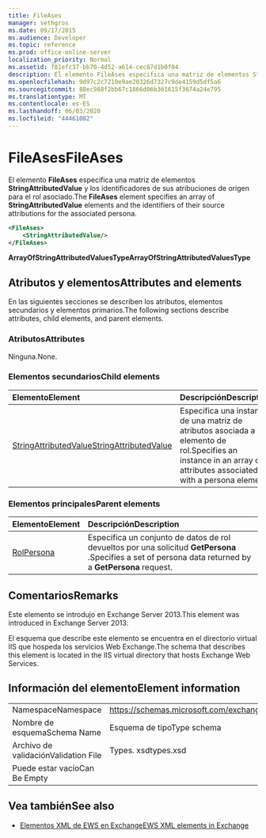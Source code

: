 ```yaml
---
title: FileAses
manager: sethgros
ms.date: 09/17/2015
ms.audience: Developer
ms.topic: reference
ms.prod: office-online-server
localization_priority: Normal
ms.assetid: f81efc37-bb70-4d52-a614-cec87d1b0f04
description: El elemento FileAses especifica una matriz de elementos StringAttributedValue y los identificadores de sus atribuciones de origen para el rol asociado.
ms.openlocfilehash: 9d97c2c7210e9ae20326d7327c9de4159d5df5a6
ms.sourcegitcommit: 88ec988f2bb67c1866d06b361615f3674a24e795
ms.translationtype: MT
ms.contentlocale: es-ES
ms.lasthandoff: 06/03/2020
ms.locfileid: "44461082"
---
```

# <a name="fileases"></a><span data-ttu-id="b1032-103">FileAses</span><span class="sxs-lookup"><span data-stu-id="b1032-103">FileAses</span></span>

<span data-ttu-id="b1032-104">El elemento **FileAses** especifica una matriz de elementos **StringAttributedValue** y los identificadores de sus atribuciones de origen para el rol asociado.</span><span class="sxs-lookup"><span data-stu-id="b1032-104">The **FileAses** element specifies an array of **StringAttributedValue** elements and the identifiers of their source attributions for the associated persona.</span></span> 
  
```XML
<FileAses>
    <StringAttributedValue/>
</FileAses>
```

 <span data-ttu-id="b1032-105">**ArrayOfStringAttributedValuesType**</span><span class="sxs-lookup"><span data-stu-id="b1032-105">**ArrayOfStringAttributedValuesType**</span></span>
## <a name="attributes-and-elements"></a><span data-ttu-id="b1032-106">Atributos y elementos</span><span class="sxs-lookup"><span data-stu-id="b1032-106">Attributes and elements</span></span>

<span data-ttu-id="b1032-107">En las siguientes secciones se describen los atributos, elementos secundarios y elementos primarios.</span><span class="sxs-lookup"><span data-stu-id="b1032-107">The following sections describe attributes, child elements, and parent elements.</span></span>
  
### <a name="attributes"></a><span data-ttu-id="b1032-108">Atributos</span><span class="sxs-lookup"><span data-stu-id="b1032-108">Attributes</span></span>

<span data-ttu-id="b1032-109">Ninguna.</span><span class="sxs-lookup"><span data-stu-id="b1032-109">None.</span></span>
  
### <a name="child-elements"></a><span data-ttu-id="b1032-110">Elementos secundarios</span><span class="sxs-lookup"><span data-stu-id="b1032-110">Child elements</span></span>

|<span data-ttu-id="b1032-111">**Elemento**</span><span class="sxs-lookup"><span data-stu-id="b1032-111">**Element**</span></span>|<span data-ttu-id="b1032-112">**Descripción**</span><span class="sxs-lookup"><span data-stu-id="b1032-112">**Description**</span></span>|
|:-----|:-----|
|[<span data-ttu-id="b1032-113">StringAttributedValue</span><span class="sxs-lookup"><span data-stu-id="b1032-113">StringAttributedValue</span></span>](stringattributedvalue.md) <br/> |<span data-ttu-id="b1032-114">Especifica una instancia de una matriz de atributos asociada a un elemento de rol.</span><span class="sxs-lookup"><span data-stu-id="b1032-114">Specifies an instance in an array of attributes associated with a persona element.</span></span>  <br/> |
   
### <a name="parent-elements"></a><span data-ttu-id="b1032-115">Elementos principales</span><span class="sxs-lookup"><span data-stu-id="b1032-115">Parent elements</span></span>

|<span data-ttu-id="b1032-116">**Elemento**</span><span class="sxs-lookup"><span data-stu-id="b1032-116">**Element**</span></span>|<span data-ttu-id="b1032-117">**Descripción**</span><span class="sxs-lookup"><span data-stu-id="b1032-117">**Description**</span></span>|
|:-----|:-----|
|[<span data-ttu-id="b1032-118">Rol</span><span class="sxs-lookup"><span data-stu-id="b1032-118">Persona</span></span>](persona.md) <br/> |<span data-ttu-id="b1032-119">Especifica un conjunto de datos de rol devueltos por una solicitud **GetPersona** .</span><span class="sxs-lookup"><span data-stu-id="b1032-119">Specifies a set of persona data returned by a **GetPersona** request.</span></span>  <br/> |
   
## <a name="remarks"></a><span data-ttu-id="b1032-120">Comentarios</span><span class="sxs-lookup"><span data-stu-id="b1032-120">Remarks</span></span>

<span data-ttu-id="b1032-121">Este elemento se introdujo en Exchange Server 2013.</span><span class="sxs-lookup"><span data-stu-id="b1032-121">This element was introduced in Exchange Server 2013.</span></span>
  
<span data-ttu-id="b1032-122">El esquema que describe este elemento se encuentra en el directorio virtual IIS que hospeda los servicios Web Exchange.</span><span class="sxs-lookup"><span data-stu-id="b1032-122">The schema that describes this element is located in the IIS virtual directory that hosts Exchange Web Services.</span></span>
  
## <a name="element-information"></a><span data-ttu-id="b1032-123">Información del elemento</span><span class="sxs-lookup"><span data-stu-id="b1032-123">Element information</span></span>

|||
|:-----|:-----|
|<span data-ttu-id="b1032-124">Namespace</span><span class="sxs-lookup"><span data-stu-id="b1032-124">Namespace</span></span>  <br/> |https://schemas.microsoft.com/exchange/services/2006/types  <br/> |
|<span data-ttu-id="b1032-125">Nombre de esquema</span><span class="sxs-lookup"><span data-stu-id="b1032-125">Schema Name</span></span>  <br/> |<span data-ttu-id="b1032-126">Esquema de tipo</span><span class="sxs-lookup"><span data-stu-id="b1032-126">Type schema</span></span>  <br/> |
|<span data-ttu-id="b1032-127">Archivo de validación</span><span class="sxs-lookup"><span data-stu-id="b1032-127">Validation File</span></span>  <br/> |<span data-ttu-id="b1032-128">Types. xsd</span><span class="sxs-lookup"><span data-stu-id="b1032-128">types.xsd</span></span>  <br/> |
|<span data-ttu-id="b1032-129">Puede estar vacío</span><span class="sxs-lookup"><span data-stu-id="b1032-129">Can Be Empty</span></span>  <br/> ||
   
## <a name="see-also"></a><span data-ttu-id="b1032-130">Vea también</span><span class="sxs-lookup"><span data-stu-id="b1032-130">See also</span></span>



- [<span data-ttu-id="b1032-131">Elementos XML de EWS en Exchange</span><span class="sxs-lookup"><span data-stu-id="b1032-131">EWS XML elements in Exchange</span></span>](ews-xml-elements-in-exchange.md)

